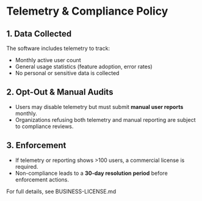 # Telemetry & Compliance Policy

## 1. Data Collected
The software includes telemetry to track:
- Monthly active user count
- General usage statistics (feature adoption, error rates)
- No personal or sensitive data is collected

## 2. Opt-Out & Manual Audits
- Users may disable telemetry but must submit **manual user reports** monthly.
- Organizations refusing both telemetry and manual reporting are subject to compliance reviews.

## 3. Enforcement
- If telemetry or reporting shows >100 users, a commercial license is required.
- Non-compliance leads to a **30-day resolution period** before enforcement actions.

For full details, see BUSINESS-LICENSE.md
